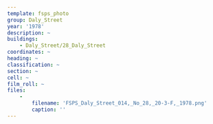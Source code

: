 ```yaml
---
template: fsps_photo
group: Daly_Street
year: '1978'
description: ~
buildings:
    - Daly_Street/28_Daly_Street
coordinates: ~
heading: ~
classification: ~
section: ~
cell: ~
film_roll: ~
files:
    -
        filename: 'FSPS_Daly_Street_014,_No_28,_20-3-F,_1978.png'
        caption: ''
---
```

